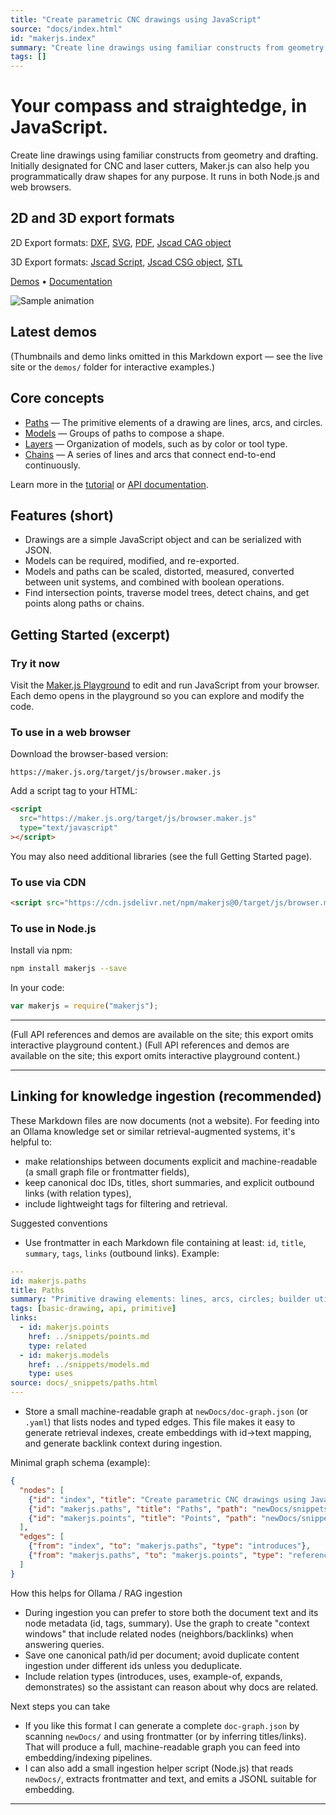 ```yaml
---
title: "Create parametric CNC drawings using JavaScript"
source: "docs/index.html"
id: "makerjs.index"
summary: "Create line drawings using familiar constructs from geometry and drafting. Initially designated for CNC and laser cutters, Maker.js can also help you programmatically draw shapes for any purpose. It runs in both Node.js and web browsers."
tags: []
---
```

# Your compass and straightedge, in JavaScript.

Create line drawings using familiar constructs from geometry and drafting. Initially designated for CNC and laser cutters, Maker.js can also help you programmatically draw shapes for any purpose. It runs in both Node.js and web browsers.

## 2D and 3D export formats

2D Export formats: [DXF](https://maker.js.org/docs/api/modules/makerjs.exporter.html#todxf), [SVG](https://maker.js.org/docs/api/modules/makerjs.exporter.html#tosvg), [PDF](https://maker.js.org/docs/api/modules/makerjs.exporter.html#topdf), [Jscad CAG object](https://maker.js.org/docs/api/modules/makerjs.exporter.html#tojscadcag)

3D Export formats: [Jscad Script](https://maker.js.org/docs/api/modules/makerjs.exporter.html#tojscadscript), [Jscad CSG object](https://maker.js.org/docs/api/modules/makerjs.exporter.html#tojscadcsg), [STL](https://maker.js.org/docs/api/modules/makerjs.exporter.html#tojscadstl)

[Demos](https://maker.js.org/demos/) • [Documentation](https://maker.js.org/docs/)

![Sample animation](https://maker.js.org/images/anim-wheel.gif)

## Latest demos

(Thumbnails and demo links omitted in this Markdown export — see the live site or the `demos/` folder for interactive examples.)

## Core concepts

- [Paths](https://maker.js.org/docs/basic-drawing/#Paths) — The primitive elements of a drawing are lines, arcs, and circles.
- [Models](https://maker.js.org/docs/basic-drawing/#Models) — Groups of paths to compose a shape.
- [Layers](https://maker.js.org/docs/advanced-drawing/#Layers) — Organization of models, such as by color or tool type.
- [Chains](https://maker.js.org/docs/working-with-chains/#content) — A series of lines and arcs that connect end-to-end continuously.

Learn more in the [tutorial](https://maker.js.org/docs/basic-drawing/) or [API documentation](https://maker.js.org/docs/api/).

## Features (short)

- Drawings are a simple JavaScript object and can be serialized with JSON.
- Models can be required, modified, and re-exported.
- Models and paths can be scaled, distorted, measured, converted between unit systems, and combined with boolean operations.
- Find intersection points, traverse model trees, detect chains, and get points along paths or chains.

## Getting Started (excerpt)

### Try it now

Visit the [Maker.js Playground](https://maker.js.org/playground/) to edit and run JavaScript from your browser. Each demo opens in the playground so you can explore and modify the code.

### To use in a web browser

Download the browser-based version:

```
https://maker.js.org/target/js/browser.maker.js
```

Add a script tag to your HTML:

```html
<script
  src="https://maker.js.org/target/js/browser.maker.js"
  type="text/javascript"
></script>
```

You may also need additional libraries (see the full Getting Started page).

### To use via CDN

```html
<script src="https://cdn.jsdelivr.net/npm/makerjs@0/target/js/browser.maker.js"></script>
```

### To use in Node.js

Install via npm:

```bash
npm install makerjs --save
```

In your code:

```js
var makerjs = require("makerjs");
```

---

(Full API references and demos are available on the site; this export omits interactive playground content.)
(Full API references and demos are available on the site; this export omits interactive playground content.)

---

## Linking for knowledge ingestion (recommended)

These Markdown files are now documents (not a website). For feeding into an Ollama knowledge set or similar retrieval-augmented systems, it's helpful to:

- make relationships between documents explicit and machine-readable (a small graph file or frontmatter fields),
- keep canonical doc IDs, titles, short summaries, and explicit outbound links (with relation types),
- include lightweight tags for filtering and retrieval.

Suggested conventions

- Use frontmatter in each Markdown file containing at least: `id`, `title`, `summary`, `tags`, `links` (outbound links). Example:

```yaml
---
id: makerjs.paths
title: Paths
summary: "Primitive drawing elements: lines, arcs, circles; builder utilities and examples."
tags: [basic-drawing, api, primitive]
links:
  - id: makerjs.points
    href: ../snippets/points.md
    type: related
  - id: makerjs.models
    href: ../snippets/models.md
    type: uses
source: docs/_snippets/paths.html
---
```

- Store a small machine-readable graph at `newDocs/doc-graph.json` (or `.yaml`) that lists nodes and typed edges. This file makes it easy to generate retrieval indexes, create embeddings with id->text mapping, and generate backlink context during ingestion.

Minimal graph schema (example):

```json
{
  "nodes": [
    {"id": "index", "title": "Create parametric CNC drawings using JavaScript", "path": "newDocs/index.md", "summary": "Overview of Maker.js and exports."},
    {"id": "makerjs.paths", "title": "Paths", "path": "newDocs/snippets/paths.md"},
    {"id": "makerjs.points", "title": "Points", "path": "newDocs/snippets/points.md"}
  ],
  "edges": [
    {"from": "index", "to": "makerjs.paths", "type": "introduces"},
    {"from": "makerjs.paths", "to": "makerjs.points", "type": "references"}
  ]
}
```

How this helps for Ollama / RAG ingestion

- During ingestion you can prefer to store both the document text and its node metadata (id, tags, summary). Use the graph to create "context windows" that include related nodes (neighbors/backlinks) when answering queries.
- Save one canonical path/id per document; avoid duplicate content ingestion under different ids unless you deduplicate.
- Include relation types (introduces, uses, example-of, expands, demonstrates) so the assistant can reason about why docs are related.

Next steps you can take

- If you like this format I can generate a complete `doc-graph.json` by scanning `newDocs/` and using frontmatter (or by inferring titles/links). That will produce a full, machine-readable graph you can feed into embedding/indexing pipelines.
- I can also add a small ingestion helper script (Node.js) that reads `newDocs/`, extracts frontmatter and text, and emits a JSONL suitable for embedding.

---

````
